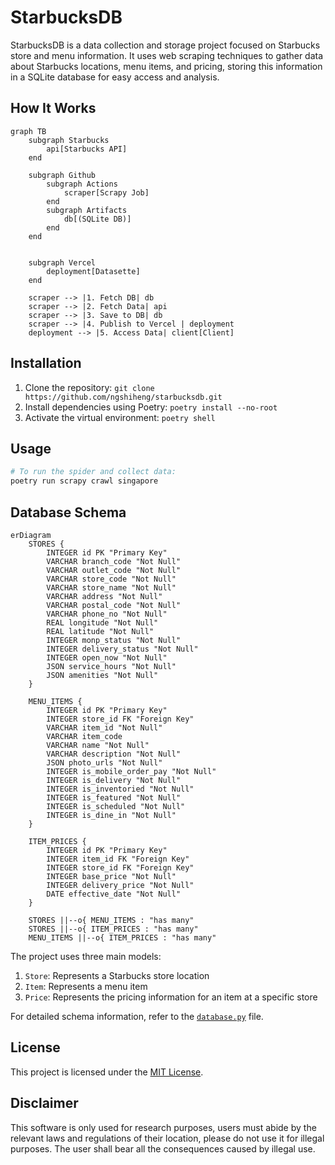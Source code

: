 # StarbucksDB

StarbucksDB is a data collection and storage project focused on Starbucks store and menu information. It uses web scraping techniques to gather data about Starbucks locations, menu items, and pricing, storing this information in a SQLite database for easy access and analysis.

## How It Works

```mermaid
graph TB
    subgraph Starbucks
        api[Starbucks API]
    end

    subgraph Github
        subgraph Actions
            scraper[Scrapy Job]
        end
        subgraph Artifacts
            db[(SQLite DB)]
        end
    end


    subgraph Vercel
        deployment[Datasette]
    end

    scraper --> |1. Fetch DB| db
    scraper --> |2. Fetch Data| api
    scraper --> |3. Save to DB| db
    scraper --> |4. Publish to Vercel | deployment
    deployment --> |5. Access Data| client[Client]
```

## Installation

1. Clone the repository: `git clone https://github.com/ngshiheng/starbucksdb.git`
2. Install dependencies using Poetry: `poetry install --no-root`
3. Activate the virtual environment: `poetry shell`

## Usage

```sh
# To run the spider and collect data:
poetry run scrapy crawl singapore
```

## Database Schema

```mermaid
erDiagram
    STORES {
        INTEGER id PK "Primary Key"
        VARCHAR branch_code "Not Null"
        VARCHAR outlet_code "Not Null"
        VARCHAR store_code "Not Null"
        VARCHAR store_name "Not Null"
        VARCHAR address "Not Null"
        VARCHAR postal_code "Not Null"
        VARCHAR phone_no "Not Null"
        REAL longitude "Not Null"
        REAL latitude "Not Null"
        INTEGER monp_status "Not Null"
        INTEGER delivery_status "Not Null"
        INTEGER open_now "Not Null"
        JSON service_hours "Not Null"
        JSON amenities "Not Null"
    }

    MENU_ITEMS {
        INTEGER id PK "Primary Key"
        INTEGER store_id FK "Foreign Key"
        VARCHAR item_id "Not Null"
        VARCHAR item_code
        VARCHAR name "Not Null"
        VARCHAR description "Not Null"
        JSON photo_urls "Not Null"
        INTEGER is_mobile_order_pay "Not Null"
        INTEGER is_delivery "Not Null"
        INTEGER is_inventoried "Not Null"
        INTEGER is_featured "Not Null"
        INTEGER is_scheduled "Not Null"
        INTEGER is_dine_in "Not Null"
    }

    ITEM_PRICES {
        INTEGER id PK "Primary Key"
        INTEGER item_id FK "Foreign Key"
        INTEGER store_id FK "Foreign Key"
        INTEGER base_price "Not Null"
        INTEGER delivery_price "Not Null"
        DATE effective_date "Not Null"
    }

    STORES ||--o{ MENU_ITEMS : "has many"
    STORES ||--o{ ITEM_PRICES : "has many"
    MENU_ITEMS ||--o{ ITEM_PRICES : "has many"

```

The project uses three main models:

1. `Store`: Represents a Starbucks store location
2. `Item`: Represents a menu item
3. `Price`: Represents the pricing information for an item at a specific store

For detailed schema information, refer to the [`database.py`](./starbucksdb/models/database.py) file.

## License

This project is licensed under the [MIT License](./LICENSE).

## Disclaimer

This software is only used for research purposes, users must abide by the relevant laws and regulations of their location, please do not use it for illegal purposes. The user shall bear all the consequences caused by illegal use.

